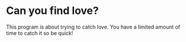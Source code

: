 # Can you find love?

This program is about trying to catch love. You have a limited amount of time to catch it so be quick!
